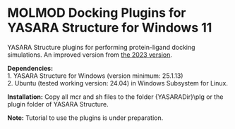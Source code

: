 # MOLMOD Docking Plugins for YASARA Structure for Windows 11
YASARA Structure plugins for performing protein-ligand docking simulations. An improved version from <a href="https://molmod.id/yasara/molmod-yasara-plugins.zip">the 2023 version</a>. 
<p></p>
<p><b>Dependencies:</b>
<br>1. YASARA Structure for Windows (version minimum: 25.1.13)
<br>2. Ubuntu (tested working version: 24.04) in Windows Subsystem for Linux.</p>  
<p></p>
<p><b>Installation:</b> Copy all mcr and sh files to the folder {YASARADir}\plg or the plugin folder of YASARA Structure.</p>
<p></p>
<p><b>Note:</b> Tutorial to use the plugins is under preparation.</p>

